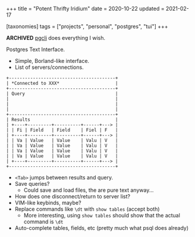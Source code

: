 +++
title = "Potent Thrifty Iridium"
date = 2020-10-22
updated = 2021-02-17

[taxonomies]
tags = ["projects", "personal", "postgres", "tui"]
+++ 

**ARCHIVED** [pgcli](https://www.pgcli.com/) does everything I wish.

Postgres Text Interface.

- Simple, Borland-like interface.
- List of servers/connections.

```
+----------------------------------------+
| *Connected to XXX*                     |
+----------------------------------------+
| Query                                  |
|                                        |
|                                        |
|                                        |
+----------------------------------------+
| Results                                |
| +----+---------+----------+------+---> |
| | Fi | Field   | Field    | Fiel | F   |
| +----+---------+----------+------+---> |
| | Va | Value   | Value    | Valu | V   |
| | Va | Value   | Value    | Valu | V   |
| | Va | Value   | Value    | Valu | V   |
| | Va | Value   | Value    | Valu | V   |
| +----+---------+----------+------+---> |
+----------------------------------------+
```

- `<Tab>` jumps between results and query.
- Save queries?
   - Could save and load files, the are pure text anyway...
- How does one disconnect/return to server list?
- VIM-like keybinds, maybe?
- Replace commands like `\dt` with `show tables` (accept both)
   - More interesting, using `show tables` should show that the actual command
       is `\dt`
- Auto-complete tables, fields, etc (pretty much what psql does already)
